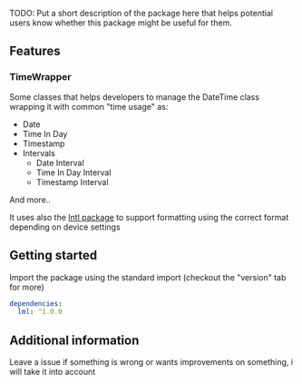 <!--
This README describes the package. If you publish this package to pub.dev,
this README's contents appear on the landing page for your package.

For information about how to write a good package README, see the guide for
[writing package pages](https://dart.dev/guides/libraries/writing-package-pages).

For general information about developing packages, see the Dart guide for
[creating packages](https://dart.dev/guides/libraries/create-library-packages)
and the Flutter guide for
[developing packages and plugins](https://flutter.dev/developing-packages).
-->

TODO: Put a short description of the package here that helps potential users
know whether this package might be useful for them.

## Features

### TimeWrapper

Some classes that helps developers to manage the DateTime class wrapping it with common "time usage" as:

- Date
- Time In Day
- Timestamp
- Intervals
  - Date Interval
  - Time In Day Interval
  - Timestamp Interval

And more..

It uses also the [Intl package](https://pub.dev/packages/intl) to support formatting using the correct format depending on device settings

## Getting started

Import the package using the standard import (checkout the "version" tab for more)

```yaml
dependencies:
  lml: ^1.0.0
```

## Additional information

Leave a issue if something is wrong or wants improvements on something, i will take it into account

